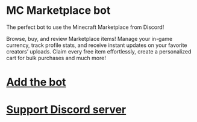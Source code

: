 # MC Marketplace bot

The perfect bot to use the Minecraft Marketplace from Discord!

Browse, buy, and review Marketplace items! Manage your in-game currency, track profile stats, and receive instant updates on your favorite creators’ uploads. Claim every free item effortlessly, create a personalized cart for bulk purchases and much more!

# [Add the bot](https://discord.com/oauth2/authorize?client_id=1139005810920394783&permissions=378880)

# [Support Discord server](https://discord.com/invite/rQEcMZ6SMQ)
